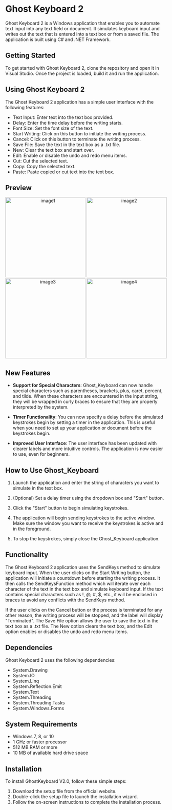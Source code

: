 # Ghost Keyboard 2

Ghost Keyboard 2 is a Windows application that enables you to automate text input into any text field or document. It simulates keyboard input and writes out the text that is entered into a text box or from a saved file. The application is built using C# and .NET Framework.

## Getting Started

To get started with Ghost Keyboard 2, clone the repository and open it in Visual Studio. Once the project is loaded, build it and run the application. 

## Using Ghost Keyboard 2

The Ghost Keyboard 2 application has a simple user interface with the following features:

- Text Input: Enter text into the text box provided. 
- Delay: Enter the time delay before the writing starts.
- Font Size: Set the font size of the text.
- Start Writing: Click on this button to initiate the writing process.
- Cancel: Click on this button to terminate the writing process.
- Save File: Save the text in the text box as a .txt file.
- New: Clear the text box and start over.
- Edit: Enable or disable the undo and redo menu items.
- Cut: Cut the selected text.
- Copy: Copy the selected text.
- Paste: Paste copied or cut text into the text box.

## Preview
<p align="center">
  <img src="https://i.imgur.com/29BfYxU.png" width="250" height="250" alt="image1">
  <img src="https://i.imgur.com/kS58Cvr.png" width="250" height="250" alt="image2">
  <img src="https://i.imgur.com/29BfYxU.png" width="250" height="250" alt="image3">
  <img src="https://i.imgur.com/jqAiZnb.png" width="250" height="250" alt="image4">
</p>


## New Features

- **Support for Special Characters**: Ghost_Keyboard can now handle special characters such as parentheses, brackets, plus, caret, percent, and tilde. When these characters are encountered in the input string, they will be wrapped in curly braces to ensure that they are properly interpreted by the system.

- **Timer Functionality**: You can now specify a delay before the simulated keystrokes begin by setting a timer in the application. This is useful when you need to set up your application or document before the keystrokes begin.

- **Improved User Interface**: The user interface has been updated with clearer labels and more intuitive controls. The application is now easier to use, even for beginners.

## How to Use Ghost_Keyboard

1. Launch the application and enter the string of characters you want to simulate in the text box.

2. (Optional) Set a delay timer using the dropdown box and "Start" button.

3. Click the "Start" button to begin simulating keystrokes.

4. The application will begin sending keystrokes to the active window. Make sure the window you want to receive the keystrokes is active and in the foreground.

5. To stop the keystrokes, simply close the Ghost_Keyboard application.

## Functionality

The Ghost Keyboard 2 application uses the SendKeys method to simulate keyboard input. When the user clicks on the Start Writing button, the application will initiate a countdown before starting the writing process. It then calls the SendKeysFunction method which will iterate over each character of the text in the text box and simulate keyboard input. If the text contains special characters such as !, @, #, $, etc., it will be enclosed in braces to avoid any conflicts with the SendKeys method. 

If the user clicks on the Cancel button or the process is terminated for any other reason, the writing process will be stopped, and the label will display "Terminated". The Save File option allows the user to save the text in the text box as a .txt file. The New option clears the text box, and the Edit option enables or disables the undo and redo menu items. 

## Dependencies

Ghost Keyboard 2 uses the following dependencies:

- System.Drawing
- System.IO
- System.Linq
- System.Reflection.Emit
- System.Text
- System.Threading
- System.Threading.Tasks
- System.Windows.Forms

## System Requirements

- Windows 7, 8, or 10
- 1 GHz or faster processor
- 512 MB RAM or more
- 10 MB of available hard drive space

## Installation

To install GhostKeyboard V2.0, follow these simple steps:

1. Download the setup file from the official website.
2. Double-click the setup file to launch the installation wizard.
3. Follow the on-screen instructions to complete the installation process.
